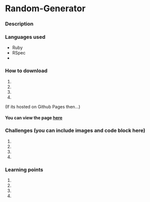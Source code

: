 # Random-Generator
### Description


### Languages used
* Ruby
* RSpec
* 

### How to download
1. 
2. 
3. 
4. 

(If its hosted on Github Pages then...)
#### You can view the page [here]()

### Challenges (you can include images and code block here)
1. 
2. 
3. 
4. 

### Learning points
1. 
2. 
3. 
4. 